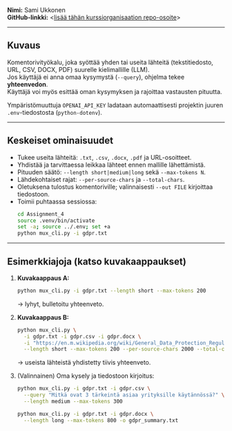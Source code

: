 **Nimi:** Sami Ukkonen  
**GitHub-linkki:** <[lisää tähän kurssiorganisaation repo-osoite](https://github.com/hamk-ai-autumn2025/samiu_assignments/tree/f76e0fb86979a6d6bea33f099a28e917f1fcd17a/Assignment_4)>

---

## Kuvaus
Komentorivityökalu, joka syöttää yhden tai useita lähteitä (tekstitiedosto, URL, CSV, DOCX, PDF) suurelle kielimallille (LLM).  
Jos käyttäjä ei anna omaa kysymystä (`--query`), ohjelma tekee **yhteenvedon**.  
Käyttäjä voi myös esittää oman kysymyksen ja rajoittaa vastausten pituutta.

Ympäristömuuttuja `OPENAI_API_KEY` ladataan automaattisesti projektin juuren `.env`-tiedostosta (`python-dotenv`).

---

## Keskeiset ominaisuudet
- Tukee useita lähteitä: `.txt`, `.csv`, `.docx`, `.pdf` ja URL-osoitteet.  
- Yhdistää ja tarvittaessa leikkaa lähteet ennen mallille lähettämistä.  
- Pituuden säätö: `--length short|medium|long` sekä `--max-tokens N`.  
- Lähdekohtaiset rajat: `--per-source-chars` ja `--total-chars`.  
- Oletuksena tulostus komentoriville; valinnaisesti `--out FILE` kirjoittaa tiedostoon.  
- Toimii puhtaassa sessiossa:
  ```bash
  cd Assignment_4
  source .venv/bin/activate
  set -a; source ../.env; set +a
  python mux_cli.py -i gdpr.txt
  ```

---

## Esimerkkiajoja (katso kuvakaappaukset)
1. **Kuvakaappaus A:**  
   ```bash
   python mux_cli.py -i gdpr.txt --length short --max-tokens 200
   ```
   → lyhyt, bulletoitu yhteenveto.

2. **Kuvakaappaus B:**  
   ```bash
   python mux_cli.py \
     -i gdpr.txt -i gdpr.csv -i gdpr.docx \
     -i "https://en.m.wikipedia.org/wiki/General_Data_Protection_Regulation" \
     --length short --max-tokens 200 --per-source-chars 2000 --total-chars 6000
   ```
   → useista lähteistä yhdistetty tiivis yhteenveto.

3. (Valinnainen) Oma kysely ja tiedostoon kirjoitus:
   ```bash
   python mux_cli.py -i gdpr.txt -i gdpr.csv \
     --query "Mitkä ovat 3 tärkeintä asiaa yrityksille käytännössä?" \
     --length medium --max-tokens 300

   python mux_cli.py -i gdpr.txt -i gdpr.docx \
     --length long --max-tokens 800 -o gdpr_summary.txt